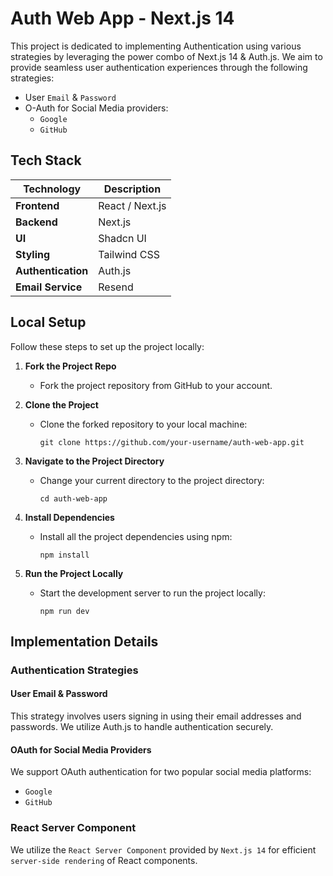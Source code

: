 # Auth Web App - Next.js 14

This project is dedicated to implementing Authentication using various strategies by leveraging the power combo of Next.js 14 & Auth.js. We aim to provide seamless user authentication experiences through the following strategies:

- User `Email` & `Password`
- O-Auth for Social Media providers:
  - `Google`
  - `GitHub`

## Tech Stack

| Technology         | Description     |
| ------------------ | --------------- |
| **Frontend**       | React / Next.js |
| **Backend**        | Next.js         |
| **UI**             | Shadcn UI       |
| **Styling**        | Tailwind CSS    |
| **Authentication** | Auth.js         |
| **Email Service**  | Resend          |

## Local Setup

Follow these steps to set up the project locally:

1. **Fork the Project Repo**

   - Fork the project repository from GitHub to your account.

2. **Clone the Project**

   - Clone the forked repository to your local machine:
     ```
     git clone https://github.com/your-username/auth-web-app.git
     ```

3. **Navigate to the Project Directory**

   - Change your current directory to the project directory:
     ```
     cd auth-web-app
     ```

4. **Install Dependencies**

   - Install all the project dependencies using npm:
     ```
     npm install
     ```

5. **Run the Project Locally**
   - Start the development server to run the project locally:
     ```
     npm run dev
     ```

## Implementation Details

### Authentication Strategies

#### User Email & Password

This strategy involves users signing in using their email addresses and passwords. We utilize Auth.js to handle authentication securely.

#### OAuth for Social Media Providers

We support OAuth authentication for two popular social media platforms:

- `Google`
- `GitHub`

### React Server Component

We utilize the `React Server Component` provided by `Next.js 14` for efficient `server-side rendering` of React components.
